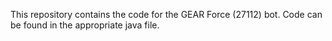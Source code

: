 This repository contains the code for the GEAR Force (27112) bot. Code can be found in the appropriate java file.
